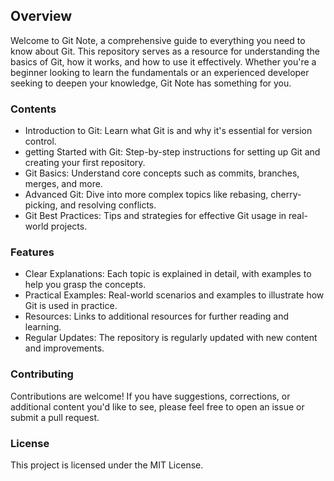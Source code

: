 ## Overview
Welcome to Git Note, a comprehensive guide to everything you need to know about Git. This repository serves as a resource for understanding the basics of Git, how it works, and how to use it effectively. Whether you're a beginner looking to learn the fundamentals or an experienced developer seeking to deepen your knowledge, Git Note has something for you.

### Contents
+ Introduction to Git: Learn what Git is and why it's essential for version control.
+ getting Started with Git: Step-by-step instructions for setting up Git and creating your first repository.
+ Git Basics: Understand core concepts such as commits, branches, merges, and more.
+ Advanced Git: Dive into more complex topics like rebasing, cherry-picking, and resolving conflicts.
+ Git Best Practices: Tips and strategies for effective Git usage in real-world projects.
### Features
+ Clear Explanations: Each topic is explained in detail, with examples to help you grasp the concepts.
+ Practical Examples: Real-world scenarios and examples to illustrate how Git is used in practice.
+ Resources: Links to additional resources for further reading and learning.
+ Regular Updates: The repository is regularly updated with new content and improvements.
### Contributing
Contributions are welcome! If you have suggestions, corrections, or additional content you'd like to see, please feel free to open an issue or submit a pull request.

### License
This project is licensed under the MIT License.


